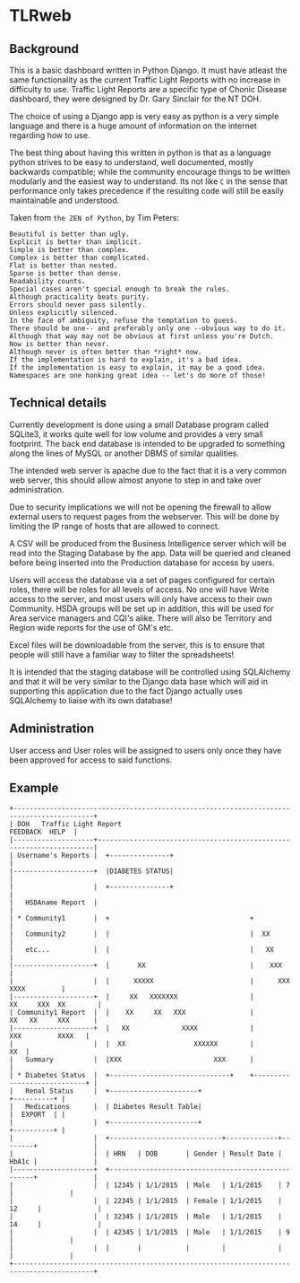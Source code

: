 # TLRweb

## Background
This is a basic dashboard written in Python Django. It must have atleast the same functionality as the current Traffic Light Reports with no increase in difficulty to use. Traffic Light Reports are a specific type of Chonic Disease dashboard, they were designed by Dr. Gary Sinclair for the NT DOH.

The choice of using a Django app is very easy as python is a very simple language and there is a huge amount of information on the internet regarding how to use.

The best thing about having this written in python is that as a language python strives to be easy to understand, well documented, mostly backwards compatible; while the community encourage things to be written modularly and the easiest way to understand. Its not like `C` in the sense that performance only takes precedence if the resulting code will still be easily maintainable and understood.

Taken from `the ZEN of Python`, by Tim Peters:

    Beautiful is better than ugly.
    Explicit is better than implicit.
    Simple is better than complex.
    Complex is better than complicated.
    Flat is better than nested.
    Sparse is better than dense.
    Readability counts.
    Special cases aren't special enough to break the rules.
    Although practicality beats purity.
    Errors should never pass silently.
    Unless explicitly silenced.
    In the face of ambiguity, refuse the temptation to guess.
    There should be one-- and preferably only one --obvious way to do it.
    Although that way may not be obvious at first unless you're Dutch.
    Now is better than never.
    Although never is often better than *right* now.
    If the implementation is hard to explain, it's a bad idea.
    If the implementation is easy to explain, it may be a good idea.
    Namespaces are one honking great idea -- let's do more of those!
    
## Technical details
Currently development is done using a small Database program called SQLite3, it works quite well for low volume and provides a very small footprint. The back end database is intended to be upgraded to something along the lines of MySQL or another DBMS of similar qualities.

The intended web server is apache due to the fact that it is a very common web server, this should allow almost anyone to step in and take over administration.

Due to security implications we will not be opening the firewall to allow external users to request pages from the webserver. This will be done by limiting the IP range of hosts that are allowed to connect.

A CSV will be produced from the Business Intelligence server which will be read into the Staging Database by the app. Data will be queried and cleaned before being inserted into the Production database for access by users.

Users will access the database via a set of pages configured for certain roles, there will be roles for all levels of access. No one will have Write access to the server, and most users will only have access to their own Community. HSDA groups will be set up in addition, this will be used for Area service managers and CQI's alike. There will also be Territory and Region wide reports for the use of GM's etc.

Excel files will be downloadable from the server, this is to ensure that people will still have a familiar way to filter the spreadsheets!

It is intended that the staging database will be controlled using SQLAlchemy and that it will be very similar to the Django data base which will aid in supporting this application due to the fact Django actually uses SQLAlchemy to liaise with its own database!



## Administration
User access and User roles will be assigned to users only once they have been approved for access to said functions.


## Example

    +------------------------------------------------------------------------------------------+
    | DOH   Traffic Light Report                                               FEEDBACK  HELP  |
    |--------------------+---------------------------------------------------------------------|
    | Username's Reports |  +---------------+                                                  |
    |--------------------+  |DIABETES STATUS|                                                  |
    |                    |  +---------------+                                                  |
    |   HSDAname Report  |                                                                     |
    | * Community1       |  +                                   +                              |
    |   Community2       |  |                                   |  XX                          |
    |   etc...           |  |                                   |   XX                         |
    |--------------------+  |       XX                          |    XXX                       |
    |                    |  |      XXXXX                        |      XXX        XXXX         |
    |--------------------+  |     XX   XXXXXXX                  |        XX     XXX  XX        |
    | Community1 Report  |  |    XX     XX   XXX                |         XX   XX     XXX      |
    |--------------------+  |   XX             XXXX             |           XXX         XXXX   |
    |                    |  |  XX                 XXXXXX        |                          XX  |
    |   Summary          |  |XXX                       XXX      |                              |
    | * Diabetes Status  |  +------------------------------+    +----------------------------+ |
    |   Renal Status     |  +----------------------+                              +----------+ |
    |   Medications      |  | Diabetes Result Table|                              |  EXPORT  | |
    |                    |  +----------------------+                              +----------+ |
    |                    |  +----------------------------+-------------+--------+              |
    |                    |  | HRN   | DOB       | Gender | Result Date |  HbA1c |              |
    |--------------------+  +---------------------------------------------------+              |
    |                    |  | 12345 | 1/1/2015  | Male   | 1/1/2015    | 7      |              |
    |                    |  | 22345 | 1/1/2015  | Female | 1/1/2015    | 12     |              |
    |                    |  | 32345 | 1/1/2015  | Male   | 1/1/2015    | 14     |              |
    |                    |  | 42345 | 1/1/2015  | Male   | 1/1/2015    | 9      |              |
    |                    |  |       |           |        |             |        |              |
    +------------------------------------------------------------------------------------------+

